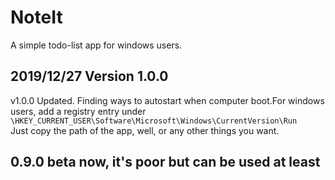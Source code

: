 # NoteIt

A simple todo-list app for windows users.

## 2019/12/27 Version 1.0.0

v1.0.0 Updated.
Finding ways to autostart when computer boot.For windows users, add a registry entry under  
`\HKEY_CURRENT_USER\Software\Microsoft\Windows\CurrentVersion\Run`  
Just copy the path of the app, well, or any other things you want.

## 0.9.0 beta now, it's poor but can be used at least
